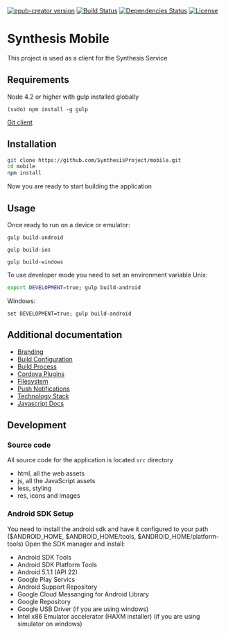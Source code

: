 [![epub-creator version](https://img.shields.io/badge/synthesis--mobile-v1.0.0-green.svg?style=flat)](http://semver.org)
[![Build Status](https://travis-ci.org/SynthesisProject/mobile.svg?branch=master)](https://travis-ci.org/SynthesisProject/mobile)
[![Dependencies Status](https://david-dm.org/SynthesisProject/mobile.svg)](https://david-dm.org/SynthesisProject/mobile)
[![License](https://img.shields.io/badge/License-AGPLv3-blue.svg)](https://en.wikipedia.org/wiki/Affero_General_Public_License)

# Synthesis Mobile

This project is used as a client for the Synthesis Service


## Requirements

Node 4.2 or higher with gulp installed globally

`(sudo) npm install -g gulp`

[Git client ](https://git-scm.com/downloads)


## Installation
```bash
git clone https://github.com/SynthesisProject/mobile.git
cd mobile
npm install
```
Now you are ready to start building the application

## Usage
Once ready to run on a device or emulator:

`gulp build-android`

`gulp build-ios`

`gulp build-windows`

To use developer mode you need to set an environment variable
Unix:

``` bash
export DEVELOPMENT=true; gulp build-android
```

Windows:

```
set DEVELOPMENT=true; gulp build-android
```

## Additional documentation

* [Branding](./docs/branding.md)
* [Build Configuration](./docs/build_configuration.md)
* [Build Process](./docs/build_process.md)
* [Cordova Plugins](./docs/cordova_plugins.md)
* [Filesystem](./docs/filesystem.md)
* [Push Notifications](./docs/push_notifications.md)
* [Technology Stack](./docs/technology_stack.md)
* [Javascript Docs](http://synthesisproject.github.io/mobile/js-docs/)

## Development
### Source code
All source code for the application is located `src` directory
 - html, all the web assets
 - js, all the JavaScript assets
 - less, styling
 - res, icons and images

### Android SDK Setup
You need to install the android sdk and have it configured to your path ($ANDROID_HOME, $ANDROID_HOME/tools, $ANDROID_HOME/platform-tools)
Open the SDK manager and install:
 - Android SDK Tools
 - Android SDK Platform Tools
 - Android 5.1.1 (API 22)
 - Google Play Servics
 - Android Support Repository
 - Google Cloud Messanging for Android Library
 - Google Repository
 - Google USB Driver (if you are using windows)
 - Intel x86 Emulator accelerator (HAXM installer) (if you are using simulator on windows)
